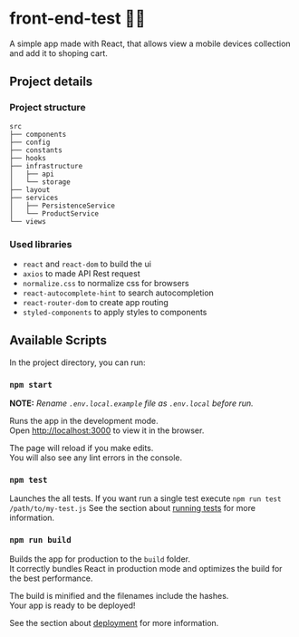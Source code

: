 # front-end-test 📱🛒

A simple app made with React, that allows view a mobile devices collection and add it to shoping cart.

## Project details

### Project structure

```
src
├── components
├── config
├── constants
├── hooks
├── infrastructure
│   ├── api
│   └── storage
├── layout
├── services
│   ├── PersistenceService
│   └── ProductService
└── views
```

### Used libraries

- `react` and `react-dom` to build the ui
- `axios` to made API Rest request
- `normalize.css` to normalize css for browsers
- `react-autocomplete-hint` to search autocompletion
- `react-router-dom` to create app routing
- `styled-components` to apply styles to components

## Available Scripts

In the project directory, you can run:

### `npm start`

**NOTE:** _Rename `.env.local.example` file as `.env.local` before run._

Runs the app in the development mode.\
Open [http://localhost:3000](http://localhost:3000) to view it in the browser.

The page will reload if you make edits.\
You will also see any lint errors in the console.

### `npm test`

Launches the all tests. If you want run a single test execute `npm run test /path/to/my-test.js`
See the section about [running tests](https://facebook.github.io/create-react-app/docs/running-tests) for more information.

### `npm run build`

Builds the app for production to the `build` folder.\
It correctly bundles React in production mode and optimizes the build for the best performance.

The build is minified and the filenames include the hashes.\
Your app is ready to be deployed!

See the section about [deployment](https://facebook.github.io/create-react-app/docs/deployment) for more information.
